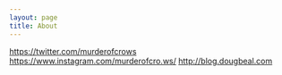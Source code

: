 ```yaml
---
layout: page
title: About
---
```


https://twitter.com/murderofcrows
https://www.instagram.com/murderofcro.ws/
http://blog.dougbeal.com

